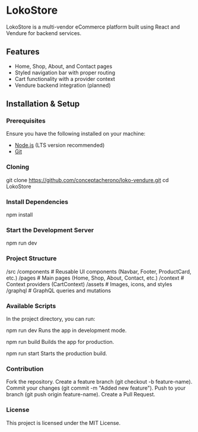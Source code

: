  # LokoStore


LokoStore is a multi-vendor eCommerce platform built using React and Vendure for backend services.

## Features
- Home, Shop, About, and Contact pages
- Styled navigation bar with proper routing
- Cart functionality with a provider context
- Vendure backend integration (planned)

## Installation & Setup

### Prerequisites
Ensure you have the following installed on your machine:
- [Node.js](https://nodejs.org/) (LTS version recommended)
- [Git](https://git-scm.com/)

 ### Cloning
git clone https://github.com/conceptacherono/loko-vendure.git
cd LokoStore

 ### Install Dependencies
 npm install

 ### Start the Development Server
 npm run dev

 ### Project Structure
 /src
  /components  # Reusable UI components (Navbar, Footer, ProductCard, etc.)
  /pages       # Main pages (Home, Shop, About, Contact, etc.)
  /context     # Context providers (CartContext)
  /assets      # Images, icons, and styles
  /graphql     # GraphQL queries and mutations


 ### Available Scripts
 In the project directory, you can run:

npm run dev
Runs the app in development mode.

npm run build
Builds the app for production.

npm run start
Starts the production build.

 ### Contribution
 Fork the repository.
Create a feature branch (git checkout -b feature-name).
Commit your changes (git commit -m "Added new feature").
Push to your branch (git push origin feature-name).
Create a Pull Request.

 ### License
 This project is licensed under the MIT License.


